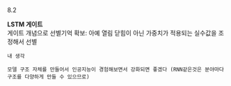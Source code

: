 8.2

**LSTM 게이트**  
게이트 개념으로 선별기억 확보: 아예 열림 닫힘이 아닌 가중치가 적용되는 실수값을 조정해서 선별

```
내 생각

모델 구조 자체를 만들어서 인공지능이 경험해보면서 강화되면 좋겠다 (RNN같은것은 분야마다 구조를 다양하게 만들 수 있으므로)
```